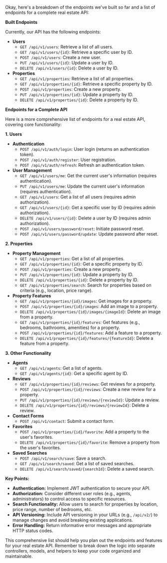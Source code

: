 Okay, here's a breakdown of the endpoints we've built so far and a list of endpoints for a complete real estate API:

**Built Endpoints**

Currently, our API has the following endpoints:

*   **Users**
    *   `GET /api/v1/users`: Retrieve a list of all users.
    *   `GET /api/v1/users/{id}`: Retrieve a specific user by ID.
    *   `POST /api/v1/users`: Create a new user.
    *   `PUT /api/v1/users/{id}`: Update a user by ID.
    *   `DELETE /api/v1/users/{id}`: Delete a user by ID.
*   **Properties**
    *   `GET /api/v1/properties`: Retrieve a list of all properties.
    *   `GET /api/v1/properties/{id}`: Retrieve a specific property by ID.
    *   `POST /api/v1/properties`: Create a new property.
    *   `PUT /api/v1/properties/{id}`: Update a property by ID.
    *   `DELETE /api/v1/properties/{id}`: Delete a property by ID.

**Endpoints for a Complete API**

Here is a more comprehensive list of endpoints for a real estate API, covering core functionality:

**1. Users**

*   **Authentication**
    *   `POST /api/v1/auth/login`: User login (returns an authentication token).
    *   `POST /api/v1/auth/register`: User registration.
    *   `POST /api/v1/auth/refresh`: Refresh an authentication token.
*   **User Management**
    *   `GET /api/v1/users/me`: Get the current user's information (requires authentication).
    *   `PUT /api/v1/users/me`: Update the current user's information (requires authentication).
    *   `GET /api/v1/users`: Get a list of all users (requires admin authorization).
    *   `GET /api/v1/users/{id}`: Get a specific user by ID (requires admin authorization).
    *   `DELETE /api/v1/users/{id}`: Delete a user by ID (requires admin authorization).
    *   `POST /api/v1/users/password/reset`: Initiate password reset.
    *   `POST /api/v1/users/password/update`: Update password after reset.

**2. Properties**

*   **Property Management**
    *   `GET /api/v1/properties`: Get a list of all properties.
    *   `GET /api/v1/properties/{id}`: Get a specific property by ID.
    *   `POST /api/v1/properties`: Create a new property.
    *   `PUT /api/v1/properties/{id}`: Update a property by ID.
    *   `DELETE /api/v1/properties/{id}`: Delete a property by ID.
    *   `GET /api/v1/properties/search`: Search for properties based on criteria (e.g., location, price range).
*   **Property Features**
    *   `GET /api/v1/properties/{id}/images`: Get images for a property.
    *   `POST /api/v1/properties/{id}/images`: Add an image to a property.
    *   `DELETE /api/v1/properties/{id}/images/{imageId}`: Delete an image from a property.
    *   `GET /api/v1/properties/{id}/features`: Get features (e.g., bedrooms, bathrooms, amenities) for a property.
    *   `POST /api/v1/properties/{id}/features`: Add a feature to a property.
    *   `DELETE /api/v1/properties/{id}/features/{featureId}`: Delete a feature from a property.

**3. Other Functionality**

*   **Agents**
    *   `GET /api/v1/agents`: Get a list of agents.
    *   `GET /api/v1/agents/{id}`: Get a specific agent by ID.
*   **Reviews**
    *   `GET /api/v1/properties/{id}/reviews`: Get reviews for a property.
    *   `POST /api/v1/properties/{id}/reviews`: Create a new review for a property.
    *   `PUT /api/v1/properties/{id}/reviews/{reviewId}`: Update a review.
    *   `DELETE /api/v1/properties/{id}/reviews/{reviewId}`: Delete a review.
*   **Contact Forms**
    *   `POST /api/v1/contact`: Submit a contact form.
*   **Favorites**
    *   `POST /api/v1/properties/{id}/favorite`: Add a property to the user's favorites.
    *   `DELETE /api/v1/properties/{id}/favorite`: Remove a property from the user's favorites.
*   **Saved Searches**
    *   `POST /api/v1/search/save`: Save a search.
    *   `GET /api/v1/search/saved`: Get a list of saved searches.
    *   `DELETE /api/v1/search/saved/{searchId}`: Delete a saved search.

**Key Points:**

*   **Authentication:** Implement JWT authentication to secure your API.
*   **Authorization:** Consider different user roles (e.g., agents, administrators) to control access to specific resources.
*   **Search Functionality:** Allow users to search for properties by location, price range, number of bedrooms, etc.
*   **API Versioning:**  Include API versioning in your URLs (e.g., `/api/v2/`) to manage changes and avoid breaking existing applications.
*   **Error Handling:** Return informative error messages and appropriate HTTP status codes.

This comprehensive list should help you plan out the endpoints and features for your real estate API. Remember to break down the logic into separate controllers, models, and helpers to keep your code organized and maintainable. 




